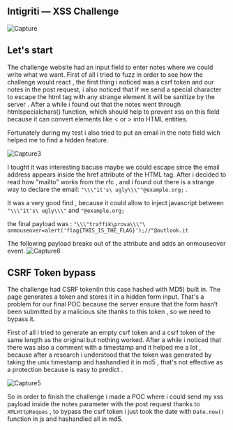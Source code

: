 
## Intigriti — XSS Challenge 

![Capture](https://user-images.githubusercontent.com/59454895/112804703-fff84980-9074-11eb-972e-85a85c837655.PNG)

## Let's start

The challenge website had an input field to enter notes where we could write what we want.
First of all i tried to fuzz in order to see how the challenge would react , the first thing i noticed was a csrf token and our notes in the post request,
i also noticed that if we send a special character to escape the html tag with any strange element it will be sanitize by the server . After a while i
found out that the notes went through htmlspecialchars() function, which should help to prevent xss on this field because it can convert elements like < or > into  HTML entities.

Fortunately during my test i also tried to put an email in the note field wich helped me to find a hidden feature.

![Capture3](https://user-images.githubusercontent.com/59454895/112806481-18696380-9077-11eb-95b0-8221d5b8cc54.PNG)

I tought it was interesting bacuse maybe we could escape since the email address appears inside the href attribute of the HTML tag.
After i decided to read how "mailto" works from the rfc , and i found out there is a strange way to declare the email:
``` "\\\"it's\ ugly\\\""@example.org; ``` .

 It was a very good find , because it could allow to inject javascript between ``` "\\\"it's\ ugly\\\" ```  and ``` "@example.org; ```
  
the final payload was :
``` "\\\"traffik\prova\\\"\ onmouseover=alert('flag{THIS_IS_THE_FLAG}');//"@outlook.it  ```

The following payload breaks out of the attribute and adds an onmouseover event.
![Capture6](https://user-images.githubusercontent.com/59454895/112814874-063ff300-9080-11eb-9319-a2ce218340fb.PNG)


## CSRF Token bypass
The challenge had CSRF token(in this case hashed with MD5) built in. The page generates a token and stores it in a hidden form input.  That's a problem for our final POC because the server ensure that the form hasn’t been submitted by a malicious site thanks to this token , so we need to bypass it. 

First of all i tried to generate an empty csrf token and a csrf token of the same length as the original but nothing worked.
After a while i noticed that there was also a comment with a timestamp and it helped me a lot , because after a research i understood that the token was generated by taking the unix timestamp and hashandled it in md5 , that's not effective as a protection because is easy to predict .


![Capture5](https://user-images.githubusercontent.com/59454895/112812171-15717180-907d-11eb-91a2-a6b0f9df6459.PNG)

So in order to finish the challenge i made a POC where i could send my xss payload inside the notes parameter with the post request thanks to ``` XMLHttpReques ``` ,  to bypass the csrf token i just took the date with ``` Date.now() ``` function in js and hashandled all in md5.




